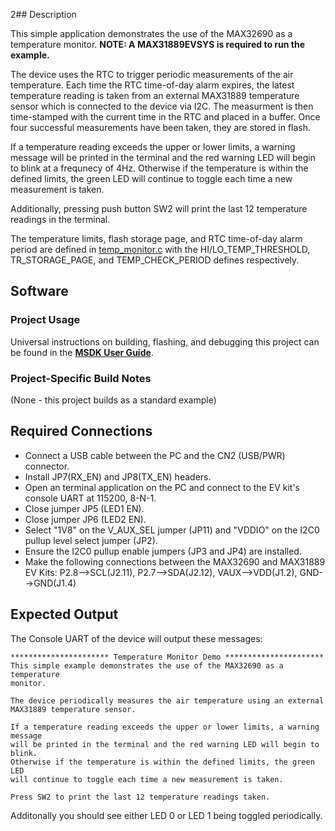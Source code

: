2## Description

This simple application demonstrates the use of the MAX32690 as a temperature monitor. **NOTE: A MAX31889EVSYS is required to run the example.**

The device uses the RTC to trigger periodic measurements of the air temperature. Each time the RTC time-of-day alarm expires, the latest temperature reading is taken from an external MAX31889 temperature sensor which is connected to the device via I2C. The measurment is then time-stamped with the current time in the RTC and placed in a buffer. Once four successful measurements have been taken, they are stored in flash.

If a temperature reading exceeds the upper or lower limits, a warning message will be printed in the terminal and the red warning LED will begin to blink at a frequnecy of 4Hz. Otherwise if the temperature is within the defined limits, the green LED will continue to toggle each time a new measurement is taken.

Additionally, pressing push button SW2 will print the last 12 temperature readings in the terminal.

The temperature limits, flash storage page, and RTC time-of-day alarm period are defined in [temp_monitor.c](./temp_monitor.c) with the HI/LO\_TEMP\_THRESHOLD, TR\_STORAGE\_PAGE, and TEMP\_CHECK\_PERIOD defines respectively.

## Software

### Project Usage

Universal instructions on building, flashing, and debugging this project can be found in the **[MSDK User Guide](https://analog-devices-msdk.github.io/msdk/USERGUIDE/)**.

### Project-Specific Build Notes

(None - this project builds as a standard example)

## Required Connections

-   Connect a USB cable between the PC and the CN2 (USB/PWR) connector.
-   Install JP7(RX_EN) and JP8(TX_EN) headers.
-   Open an terminal application on the PC and connect to the EV kit's console UART at 115200, 8-N-1.
-   Close jumper JP5 (LED1 EN).
-   Close jumper JP6 (LED2 EN).
-   Select "1V8" on the V_AUX_SEL jumper (JP11) and "VDDIO" on the I2C0 pullup level select jumper (JP2).
-   Ensure the I2C0 pullup enable jumpers (JP3 and JP4) are installed.
-   Make the following connections between the MAX32690 and MAX31889 EV Kits: P2.8-->SCL(J2.11), P2.7-->SDA(J2.12), VAUX-->VDD(J1.2), GND-->GND(J1.4)

## Expected Output

The Console UART of the device will output these messages:

```
********************** Temperature Monitor Demo **********************
This simple example demonstrates the use of the MAX32690 as a temperature
monitor.

The device periodically measures the air temperature using an external
MAX31889 temperature sensor.

If a temperature reading exceeds the upper or lower limits, a warning message
will be printed in the terminal and the red warning LED will begin to blink.
Otherwise if the temperature is within the defined limits, the green LED
will continue to toggle each time a new measurement is taken.

Press SW2 to print the last 12 temperature readings taken.
```

Additonally you should see either LED 0 or LED 1 being toggled periodically.